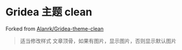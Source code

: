 # Gridea 主题 clean

Forked from [Alanrk/Gridea-theme-clean](https://github.com/Alanrk/Gridea-theme-clean)

> 适当修改样式
> 文章顶骨，如果有图片，显示图片，否则显示默认图片